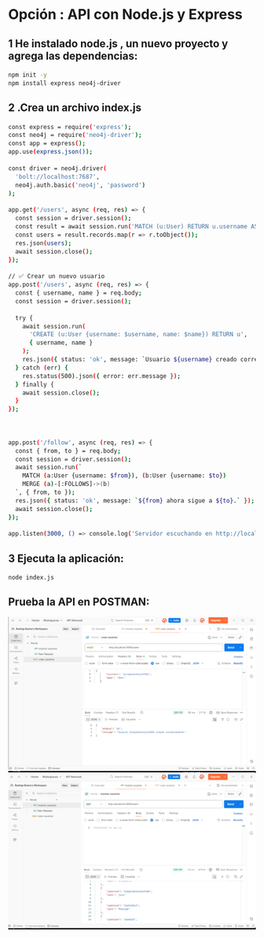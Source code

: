 # Opción : API con Node.js y Express

## 1 He instalado node.js , un nuevo proyecto y agrega las dependencias:

```bash
npm init -y
npm install express neo4j-driver
```

## 2 .Crea un archivo index.js


```bash
const express = require('express');
const neo4j = require('neo4j-driver');
const app = express();
app.use(express.json());

const driver = neo4j.driver(
  'bolt://localhost:7687',
  neo4j.auth.basic('neo4j', 'password')
);

app.get('/users', async (req, res) => {
  const session = driver.session();
  const result = await session.run('MATCH (u:User) RETURN u.username AS username, u.name AS name');
  const users = result.records.map(r => r.toObject());
  res.json(users);
  await session.close();
});

// ✅ Crear un nuevo usuario
app.post('/users', async (req, res) => {
  const { username, name } = req.body;
  const session = driver.session();

  try {
    await session.run(
      'CREATE (u:User {username: $username, name: $name}) RETURN u',
      { username, name }
    );
    res.json({ status: 'ok', message: `Usuario ${username} creado correctamente.` });
  } catch (err) {
    res.status(500).json({ error: err.message });
  } finally {
    await session.close();
  }
});



app.post('/follow', async (req, res) => {
  const { from, to } = req.body;
  const session = driver.session();
  await session.run(`
    MATCH (a:User {username: $from}), (b:User {username: $to})
    MERGE (a)-[:FOLLOWS]->(b)
  `, { from, to });
  res.json({ status: 'ok', message: `${from} ahora sigue a ${to}.` });
  await session.close();
});

app.listen(3000, () => console.log('Servidor escuchando en http://localhost:3000'));
```

## 3 Ejecuta la aplicación:
```bash
node index.js
```
## Prueba la API en POSTMAN: 
  ![2](https://github.com/RodrigoBuenoC/-Sistemas-de-Big-Data/blob/main/Practica2/img/2.png)
  ![3](https://github.com/RodrigoBuenoC/-Sistemas-de-Big-Data/blob/main/Practica2/img/3.png)


